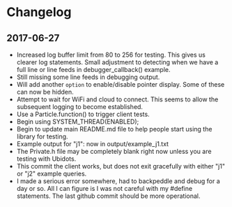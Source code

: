 # Changelog

## 2017-06-27

* Increased log buffer limit from 80 to 256 for testing.  This gives
us clearer log statements.  Small adjustment to detecting when we
have a full line or line feeds in debugger_callback() example.
* Still missing some line feeds in debugging output.
* Will add another `option` to enable/disable pointer display.  Some
  of these can now be hidden.
* Attempt to wait for WiFi and cloud to connect.  This seems to
  allow the subsequent logging to become established. 
* Use a Particle.function() to trigger client tests.
* Begin using SYSTEM_THREAD(ENABLED);
* Begin to update main README.md file to help people start using the
  library for testing.
* Example output for "j1": now in output/example_j1.txt
* The Private.h file may be completely blank right now unless you
are testing with Ubidots.
* This commit the client works, but does not exit gracefully with
either "j1" or "j2" example queries.
* I made a serious error somewhere, had to backpeddle and debug for a
day or so.  All I can figure is I was not careful with my #define
statements.  The last github commit should be more operational.


